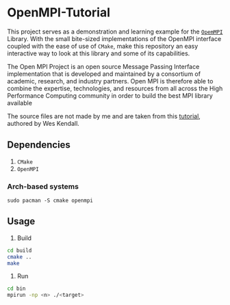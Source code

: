 # OpenMPI-Tutorial

This project serves as a demonstration and learning example for the [`OpemMPI`](https://www.open-mpi.org/) Library. With the small bite-sized implementations 
of the OpenMPI interface coupled with the ease of use of `CMake`, make this repository an easy interactive way to look at this library and some of
its capabilities.

The Open MPI Project is an open source Message Passing Interface implementation that is developed and maintained by a consortium of academic, research, and industry partners. 
Open MPI is therefore able to combine the expertise, technologies, and resources from all across the High Performance Computing community in order to build the best MPI library available

The source files are not made by me and are taken from this [tutorial](www.mpitutorial.com), authored by Wes Kendall.

## Dependencies
1. `CMake`
2. `OpenMPI`

### Arch-based systems
```
sudo pacman -S cmake openmpi
```

## Usage
1. Build
```sh
cd build
cmake ..
make
```

1. Run
```sh
cd bin
mpirun -np <n> ./<target>
```
